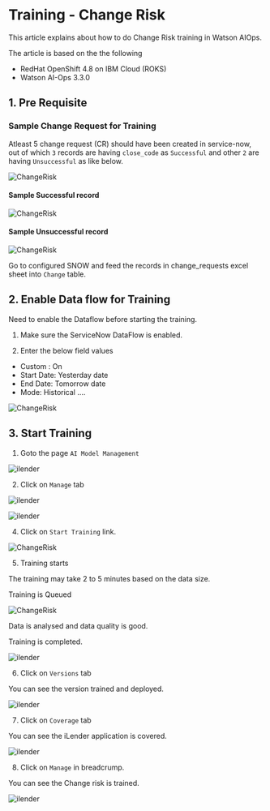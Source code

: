 # Training - Change Risk

This article explains about how to do Change Risk training in Watson AIOps.

The article is based on the the following

- RedHat OpenShift 4.8 on IBM Cloud (ROKS)
- Watson AI-Ops 3.3.0


## 1. Pre Requisite

### Sample Change Request for Training

Atleast 5 change request (CR) should have been created in service-now, out of which `3` records are having `close_code` as `Successful` and other `2` are having `Unsuccessful` as like below.

![ChangeRisk](./images/snow1.png)

#### Sample Successful record
![ChangeRisk](./images/snow2.png)

#### Sample Unsuccessful record
![ChangeRisk](./images/snow3.png)

Go to configured SNOW and feed the records in change_requests excel sheet into `Change` table. 

## 2. Enable Data flow for Training

Need to enable the Dataflow before starting the training.

1. Make sure the ServiceNow DataFlow is enabled.

2. Enter the below field values

- Custom : On
- Start Date: Yesterday date
- End Date: Tomorrow date
- Mode: Historical ....

![ChangeRisk](./images/image-00002.png)

## 3. Start Training

1. Goto the page `AI Model Management`

![ilender](./images/image-00003-1.png)

2. Click on `Manage` tab

![ilender](./images/image-00003.png)


![ilender](./images/image-00004.png)

4. Click on `Start Training` link.

![ChangeRisk](./images/image-00005.png)

5. Training starts

The training may take 2 to 5 minutes based on the data size.

Training is Queued

![ChangeRisk](./images/image-00006.png)

Data is analysed and data quality is good.

Training is completed.

![ilender](./images/image-00007.png)


6. Click on `Versions` tab

You can see the version trained and deployed.

![ilender](./images/image-00008.png)

7. Click on `Coverage` tab

You can see the iLender application is covered.

![ilender](./images/image-00009.png)

8. Click on `Manage` in breadcrump.

You can see the Change risk is trained.

![ilender](./images/image-00010.png)
